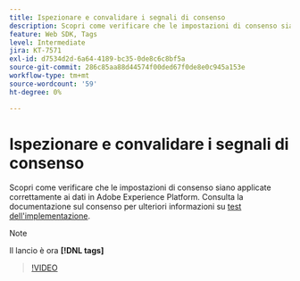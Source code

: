 ```yaml
---
title: Ispezionare e convalidare i segnali di consenso
description: Scopri come verificare che le impostazioni di consenso siano applicate correttamente ai dati in Adobe Experience Platform.
feature: Web SDK, Tags
level: Intermediate
jira: KT-7571
exl-id: d7534d2d-6a64-4189-bc35-0de8c6c8bf5a
source-git-commit: 286c85aa88d44574f00ded67f0de8e0c945a153e
workflow-type: tm+mt
source-wordcount: '59'
ht-degree: 0%

---
```


# Ispezionare e convalidare i segnali di consenso

Scopri come verificare che le impostazioni di consenso siano applicate correttamente ai dati in Adobe Experience Platform. Consulta la documentazione sul consenso per ulteriori informazioni su [test dell&#39;implementazione](https://experienceleague.adobe.com/docs/experience-platform/landing/governance-privacy-security/consent/adobe/overview.html?lang=it#test-implementation).

>[!NOTE]
>
> Il lancio è ora **[!DNL tags]**

>[!VIDEO](https://video.tv.adobe.com/v/3443796/?learn=on&enablevpops&captions=ita)
